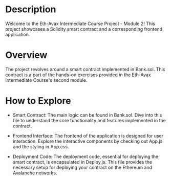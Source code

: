 # Description
Welcome to the Eth-Avax Intermediate Course Project - Module 2! This project showcases a Solidity smart contract and a corresponding frontend application.  
  
# Overview
The project revolves around a smart contract implemented in Bank.sol. This contract is a part of the hands-on exercises provided in the Eth-Avax Intermediate Course's second module.  

# How to Explore
- Smart Contract: The main logic can be found in Bank.sol. Dive into this file to understand the core functionality and features implemented in the contract.

- Frontend Interface: The frontend of the application is designed for user interaction. Explore the interactive components by checking out App.js and the styling in App.css.

- Deployment Code: The deployment code, essential for deploying the smart contract, is encapsulated in Deploy.js. This file provides the necessary setup for deploying your contract on the Ethereum and Avalanche networks.
